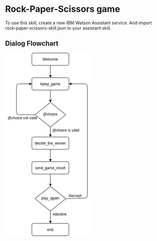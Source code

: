# Rock-Paper-Scissors game
To use this skill, create a new IBM Watson Assistant service.
And import rock-paper-scissors-skill.json to your assistant skill.

## Dialog Flowchart
![Dialog Flowchart](/dialog-flowchart.png)